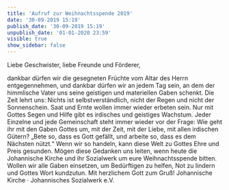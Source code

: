 ```yaml
---
title: 'Aufruf zur Weihnachtsspende 2019'
date: '30-09-2019 15:19'
publish_date: '30-09-2019 15:19'
unpublish_date: '01-01-2020 23:59'
visible: true
show_sidebar: false
---
```


Liebe Geschwister, liebe Freunde und Förderer,

dankbar dürfen wir die gesegneten Früchte vom Altar des Herrn entgegennehmen, und dankbar dürfen wir an jedem Tag sein, an dem der himmlische Vater uns seine geistigen und materiellen Gaben schenkt.
Die Zeit lehrt uns: Nichts ist selbstverständlich, nicht der Regen und nicht der Sonnenschein. Saat und Ernte wollen immer wieder erbeten sein. Nur mit Gottes Segen und Hilfe gibt es irdisches und geistiges Wachstum.
Jeder Einzelne und jede Gemeinschaft steht immer wieder vor der Frage: Wie geht ihr mit den Gaben Gottes um, mit der Zeit, mit der Liebe, mit allen irdischen Gütern? „Bete so, dass es Gott gefällt, und arbeite so, dass es dem Nächsten nützt.“ Wenn wir so handeln, kann diese Welt zu Gottes Ehre und Preis gesunden.
Mögen diese Gedanken uns leiten, wenn heute die Johannische Kirche und ihr Sozialwerk um eure Weihnachtsspende bitten. Wollen wir alle Gaben einsetzen, um Bedürftigen zu helfen, Not zu lindern und Gottes Wort kundzutun.
Mit herzlichem Gott zum Gruß!
Johannische Kirche · Johannisches Sozialwerk e.V.
